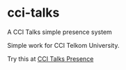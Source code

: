 # cci-talks
A CCI Talks simple presence system

Simple work for CCI Telkom University.

Try this at [CCI Talks Presence](http://ccitelu.000webhostapp.com)